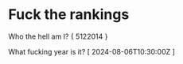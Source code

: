 # Fuck the rankings

Who the hell am I?
{ 5122014 }

What fucking year is it?
[ 2024-08-06T10:30:00Z ]
